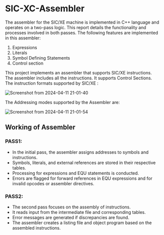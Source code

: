 # SIC-XC-Assembler
The assembler for the SIC/XE machine is implemented in C++ language and operates
on a two-pass logic. This report details the functionality and processes involved
in both passes.
The following features are implemented in this assembler:
1. Expressions
2. Literals
3. Symbol Defining Statements
4. Control section<br>
<P>This project implements an assembler that supports SIC/XE instructions. The
assembler includes all the instructions. It supports Control Sections.<br>
The instruction formats supported by SIC/XE :

![Screenshot from 2024-04-11 21-01-40](https://github.com/rljsai/SIC-XC-Assembler/assets/146453283/0a11e27f-d509-4ebe-a1ec-4fea88f1d6a0)

The Addressing modes supported by the Assembler are:

![Screenshot from 2024-04-11 21-01-54](https://github.com/rljsai/SIC-XC-Assembler/assets/146453283/37c39ce6-7b55-4d5d-adb2-a9f66d17bca0)

## Working of Assembler
### PASS1:
* In the initial pass, the assembler assigns addresses to symbols and instructions.
* Symbols, literals, and external references are stored in their respective tables.
* Processing for expressions and EQU statements is conducted.
* Errors are flagged for forward references in EQU expressions and for invalid opcodes or assembler directives.

### PASS2:
* The second pass focuses on the assembly of instructions.
* It reads input from the intermediate file and corresponding tables.
* Error messages are generated if discrepancies are found.
* The assembler creates a listing file and object program based on the assembled instructions.




